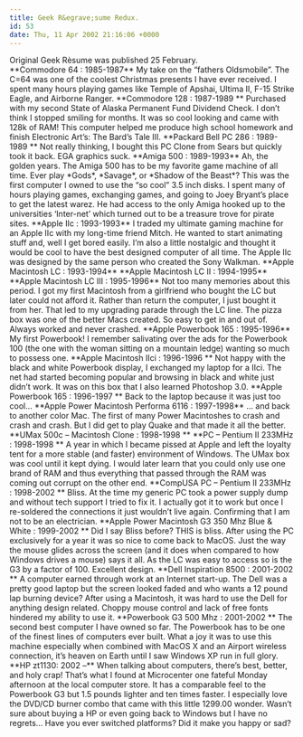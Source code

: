 ```yaml
---
title: Geek R&egrave;sume Redux.
id: 53
date: Thu, 11 Apr 2002 21:16:06 +0000
---
```


<div class="reading">Original Geek Rèsume was published 25 February.</div>**Commodore 64 : 1985-1987**  
 My take on the “fathers Oldsmobile”. The C=64 was one of the coolest Christmas presents I have ever received. I spent many hours playing games like Temple of Apshai, Ultima II, F-15 Strike Eagle, and Airborne Ranger.  
**Commodore 128 : 1987-1989 **  
 Purchased with my second State of Alaska Permanent Fund Dividend Check. I don’t think I stopped smiling for months. It was so cool looking and came with 128k of RAM! This computer helped me produce high school homework and finish Electronic Art’s: The Bard’s Tale III.  
**Packard Bell PC 286 : 1989-1989 **  
 Not really thinking, I bought this PC Clone from Sears but quickly took it back. EGA graphics suck.  
**Amiga 500 : 1989-1993**  
 Ah, the golden years. The Amiga 500 has to be my favorite game machine of all time. Ever play *Gods*, *Savage*, or *Shadow of the Beast*? This was the first computer I owned to use the “so cool” 3.5 inch disks. I spent many of hours playing games, exchanging games, and going to Joey Bryant’s place to get the latest warez. He had access to the only Amiga hooked up to the universities ‘Inter-net’ which turned out to be a treasure trove for pirate sites.  
**Apple IIc : 1993-1993**  
 I traded my ultimate gaming machine for an Apple IIc with my long-time friend Mitch. He wanted to start animating stuff and, well I get bored easily. I’m also a little nostalgic and thought it would be cool to have the best designed computer of all time. The Apple IIc was designed by the same person who created the Sony Walkman.  
**Apple Macintosh LC : 1993-1994**  
**Apple Macintosh LC II : 1994-1995**  
**Apple Macintosh LC III : 1995-1996**  
 Not too many memories about this period. I got my first Macintosh from a girlfriend who bought the LC but later could not afford it. Rather than return the computer, I just bought it from her. That led to my upgrading parade through the LC line. The pizza box was one of the better Macs created. So easy to get in and out of. Always worked and never crashed.  
**Apple Powerbook 165 : 1995-1996**  
 My first Powerbook! I remember salivating over the ads for the Powerbook 100 (the one with the woman sitting on a mountain ledge) wanting so much to possess one.  
**Apple Macintosh IIci : 1996-1996 **  
 Not happy with the black and white Powerbook display, I exchanged my laptop for a IIci. The net had started becoming popular and browsing in black and white just didn’t work. It was on this box that I also learned Photoshop 3.0.  
**Apple Powerbook 165 : 1996-1997 **  
 Back to the laptop because it was just too cool…  
**Apple Power Macintosh Performa 6116 : 1997-1998**  
 … and back to another color Mac. The first of many Power Macintoshes to crash and crash and crash. But I did get to play Quake and that made it all the better.  
**UMax 500c – Macintosh Clone : 1998-1998 **  
**PC – Pentium II 233MHz : 1998-1998 **  
 A year in which I became pissed at Apple and left the loyalty tent for a more stable (and faster) environment of Windows. The UMax box was cool until it kept dying. I would later learn that you could only use one brand of RAM and thus everything that passed through the RAM was coming out corrupt on the other end.  
**CompUSA PC – Pentium II 233MHz : 1998-2002 **  
 Bliss. At the time my generic PC took a power supply dump and without tech support I tried to fix it. I actually got it to work but once I re-soldered the connections it just wouldn’t live again. Confirming that I am not to be an electrician.  
**Apple Power Macintosh G3 350 Mhz Blue & White : 1999-2002 **  
 Did I say Bliss before? <span class="caps">THIS</span> is bliss. After using the PC exclusively for a year it was so nice to come back to MacOS. Just the way the mouse glides across the screen (and it does when compared to how Windows drives a mouse) says it all. As the LC was easy to access so is the G3 by a factor of 100. Excellent design.  
**Dell Inspiration 8500 : 2001-2002 **  
 A computer earned through work at an Internet start-up. The Dell was a pretty good laptop but the screen looked faded and who wants a 12 pound lap burning device? After using a Macintosh, it was hard to use the Dell for anything design related. Choppy mouse control and lack of free fonts hindered my ability to use it.  
**Powerbook G3 500 Mhz : 2001-2002 **  
 The second best computer I have owned so far. The Powerbook has to be one of the finest lines of computers ever built. What a joy it was to use this machine especially when combined with MacOS X and an Airport wireless connection, it’s heaven on Earth until I saw Windows <span class="caps">XP</span> run in full glory.  
**HP zt1130: 2002 –**  
 When talking about computers, there’s best, better, and holy crap! That’s what I found at Microcenter one fateful Monday afternoon at the local computer store. It has a comparable feel to the Powerbook G3 but 1.5 pounds lighter and ten times faster. I especially love the <span class="caps">DVD/CD</span> burner combo that came with this little 1299.00 wonder. Wasn’t sure about buying a <span class="caps">HP</span> or even going back to Windows but I have no regrets…  
 Have you ever switched platforms? Did it make you happy or sad?


